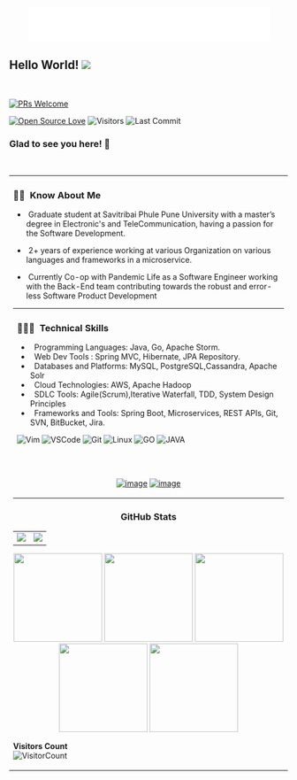 <p  align="center"><img src = "https://github.com/PratikBhagat/PratikBhagat/blob/master/gifs/intro.gif"></p>

## Hello World! <img src="https://raw.githubusercontent.com/syedareehaquasar/syedareehaquasar/master/gifs/Hi.gif" width="30px"></h2>
<br />

[![PRs Welcome](https://img.shields.io/badge/PRs-welcome-brightgreen.svg?style=flat&logo=github)](https://github.com/PratikBhagat)

[![Open Source Love](https://badges.frapsoft.com/os/v2/open-source.svg?v=103)](https://github.com/PratikBhagat)
<img alt="Visitors" src="https://komarev.com/ghpvc/?username=PratikBhagat&style=flat&labelColor=black&logo=github&label=PROFILE+VIEWS&color=29bf12"/>
<img alt="Last Commit" src="https://img.shields.io/github/last-commit/PratikBhagat/PratikBhagat?logo=markdown&label=LAST+UPDATE&color=29bf12&style=flat">
  </a> 
<br />

### Glad to see you here! 🤩 &nbsp;

<br />

<table width="100%"> 
  <tr>
    <td> <h3> 👨🏻‍ &nbsp;Know About Me </h3>


- &nbsp;Graduate student at Savitribai Phule Pune University with a master’s degree in Electronic's and TeleCommunication, having a passion for the Software Development. 

- &nbsp;2+ years of experience working at various Organization on various languages and frameworks in a microservice. 

- &nbsp;Currently Co-op with Pandemic Life as a Software Engineer working with the Back-End team contributing towards the robust and error-less Software Product Development


<table width="100%"> 
  <tr>
    <td> <h3> 👨🏻‍💻 &nbsp;Technical Skills </h3>

- &nbsp; Programming Languages: Java, Go, Apache Storm.
- &nbsp; Web Dev Tools : Spring MVC, Hibernate, JPA Repository.
- &nbsp; Databases and Platforms: 
MySQL, PostgreSQL,Cassandra, Apache Solr
- &nbsp; Cloud Technologies: AWS, Apache Hadoop
- &nbsp; SDLC Tools: Agile(Scrum),Iterative Waterfall, TDD, System Design Principles
- &nbsp; Frameworks and Tools: Spring Boot, Microservices, REST APIs, Git, SVN, BitBucket, Jira.

![Vim](https://img.shields.io/badge/-VIM-2B9348?style=for-the-badge&logo=vim)
![VSCode](https://img.shields.io/badge/-vscode-00a8e8?style=for-the-badge&logo=visual-studio-code)
![Git](https://img.shields.io/badge/git%20-%23F05033.svg?&style=for-the-badge&logo=git&logoColor=white)
![Linux](https://img.shields.io/badge/-linux-772953?style=for-the-badge&logo=linux)
![GO](https://img.shields.io/badge/go%20-%231572B6.svg?&style=for-the-badge&logo=go&logoColor=white)
![JAVA](https://img.shields.io/badge/java%20-%23E34F26.svg?&style=for-the-badge&logo=html5&logoColor=white)

<br/>
<br/>

<div align="center">

[![image](https://img.shields.io/badge/LinkedIn-0077B5?style=for-the-badge&logo=linkedin&logoColor=white)](https://www.linkedin.com/in/pratik-bhagat-69479aa3/)
[![image](https://img.shields.io/badge/Gmail-D14836?style=for-the-badge&logo=gmail&logoColor=white)](mailto:pratsbhagat@gmail.com
)
  
</div>


</td>
  </tr>
</table>
<h3 align="center">  GitHub Stats</h3>
<table width="100%"> 
  <tr>
    <td><img height="215em" src="https://github-readme-stats-eight-theta.vercel.app/api?username=PratikBhagat&theme=vue&show_icons=true&include_all_commits=true&count_private=true"/></td>
    <td><img height="215em" src="https://github-readme-stats-eight-theta.vercel.app/api/top-langs/?username=PratikBhagat&theme=vue&layout=compact&exclude_lang=r"/></td>
  </tr>
</table>
<p align="center"> <img src="https://octodex.github.com/images/surftocat.png" height="160px" width="160px"> <img src="https://octodex.github.com/images/daftpunktocat-thomas.gif" height="160px" width="160px"> <img src="https://octodex.github.com/images/Robotocat.png" height="160px" width="160px"> <img src="https://octodex.github.com/images/inspectocat.jpg" height="160px" width="160px">  <img src="https://octodex.github.com/images/hula_loop_octodex03.gif" height="160px" width="160px">  </p>

**Visitors Count**  
![VisitorCount](https://profile-counter.glitch.me/{PratikBhagat}/count.svg)
